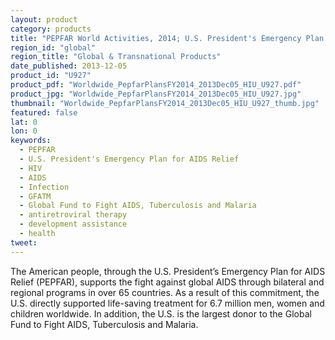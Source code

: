 ```yaml
---
layout: product
category: products
title: "PEPFAR World Activities, 2014; U.S. President's Emergency Plan for AIDS Relief"
region_id: "global"
region_title: "Global & Transnational Products"
date_published: 2013-12-05
product_id: "U927"
product_pdf: "Worldwide_PepfarPlansFY2014_2013Dec05_HIU_U927.pdf"
product_jpg: "Worldwide_PepfarPlansFY2014_2013Dec05_HIU_U927.jpg"
thumbnail: "Worldwide_PepfarPlansFY2014_2013Dec05_HIU_U927_thumb.jpg"
featured: false
lat: 0
lon: 0
keywords:
  - PEPFAR
  - U.S. President's Emergency Plan for AIDS Relief
  - HIV
  - AIDS
  - Infection
  - GFATM
  - Global Fund to Fight AIDS, Tuberculosis and Malaria
  - antiretroviral therapy
  - development assistance
  - health
tweet: 
---
```

The American people, through the U.S. President’s Emergency Plan for AIDS Relief (PEPFAR), supports the fight against global AIDS through bilateral and regional programs in over 65 countries. As a result of this commitment, the U.S. directly supported life-saving treatment for 6.7 million men, women and children worldwide. In addition, the U.S. is the largest donor to the Global Fund to Fight AIDS, Tuberculosis and Malaria.
